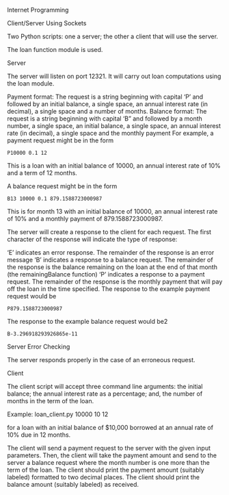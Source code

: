 Internet Programming

Client/Server Using Sockets

Two Python scripts: one a server; the other a client that will use the server. 

The loan function module is used.

Server

The server will listen on port 12321. It will carry out loan computations using the loan module.

Payment format: The request is a string beginning with capital ‘P’ and followed by an initial balance, a single space, an annual interest rate (in decimal), a single space and a number of months.
Balance format: The request is a string beginning with capital ‘B” and followed by a month number, a single space, an initial balance, a single space, an annual interest rate (in decimal), a single space and the monthly payment
For example, a payment request might be in the form

    P10000 0.1 12
This is a loan with an initial balance of 10000, an annual interest rate of 10% and a term of 12 months.

A balance request might be in the form

    B13 10000 0.1 879.1588723000987
This is for month 13 with an initial balance of 10000, an annual interest rate of 10% and a monthly payment of 879.1588723000987.

The server will create a response to the client for each request. The first character of the response will indicate the type of response:

‘E’ indicates an error response. The remainder of the response is an error message
‘B’ indicates a response to a balance request. The remainder of the response is the balance remaining on the loan at the end of that month (the remainingBalance function)
‘P’ indicates a response to a payment request. The remainder of the response is the monthly payment that will pay off the loan in the time specified.
The response to the example payment request would be

    P879.1588723000987
The response to the example balance request would be2

    B-3.296918293926865e-11
Server Error Checking

The server responds properly in the case of an erroneous request.


Client

The client script will accept three command line arguments: the initial balance; the annual interest rate as a percentage; and, the number of months in the term of the loan. 

Example:
loan_client.py  10000  10 12

for a loan with an initial balance of $10,000 borrowed at an annual rate of 10% due in 12 months.

The client will send a payment request to the server with the given input parameters. Then, the client will take the payment amount and send to the server a balance request where the month number is one more than the term of the loan. The client should print the payment amount (suitably labeled) formatted to two decimal places. The client should print the balance amount (suitably labeled) as received.


